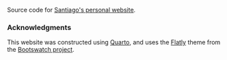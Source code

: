 Source code for [Santiago's personal website](https://marinsantiago.github.io/). 

### Acknowledgments

This website was constructed using [Quarto](https://quarto.org/docs/websites/), and uses the [Flatly](https://bootswatch.com/flatly/) theme from the [Bootswatch project](https://bootswatch.com/).
